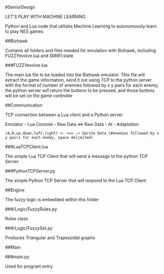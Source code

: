 #SeniorDesign

LET'S PLAY WITH MACHINE LEARNING

Python and Lua code that utilizes Machine Learning to autonomously learn to play NES games

##Bizhawk

Contains all folders and files needed for emulation with Bizhawk, including FUZZYevolve.lua and SMW1.state

###FUZZYevolve.lua

The main lua file to be loaded into the Bizhawk emulator. This file will extract the game information,
send it out using TCP to the python server with the format of number of enemies followed by x y pairs for each enemy,
the python server will return the buttons to be pressed, and those buttons will be set on the game controller

##Communication

TCP connection between a Lua client and a Python server

Emulator - Lua Console - Raw Data <=> Raw Data - AI - Adaptation

    (A,B,up,down,left,right) <- <=> -> Sprite Data (#enemies followed by x y pairs for each enemy, space delimited)

###LuaTCPClient.lua

The simple Lua TCP Client that will send a message to the python TCP Server

###PythonTCPServer.py

The simple Python TCP Server that will respond to the Lua TCP Client

##Engine

The fuzzy logic is embedded within this folder

###/Logic/FuzzyRules.py

Rules class

###/Logic/FuzzySet.py

Produces Triangular and Trapezoidal graphs

##Main

###main.py

Used for program entry